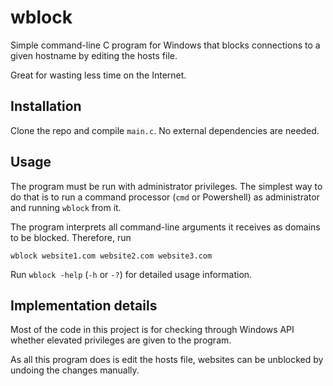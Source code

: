 # wblock
 Simple command-line C program for Windows that blocks connections to a given hostname by editing the hosts file. 
 
 Great for wasting less time on the Internet.

## Installation
Clone the repo and compile `main.c`. No external dependencies are needed.

## Usage
The program must be run with administrator privileges. The simplest way to do that is to run a command processor (`cmd` or Powershell) as administrator and running `wblock` from it.

The program interprets all command-line arguments it receives as domains to be blocked. Therefore, run

`wblock website1.com website2.com website3.com`

Run `wblock -help` (`-h` or `-?`) for detailed usage information.

## Implementation details
Most of the code in this project is for checking through Windows API whether elevated privileges are given to the program.

As all this program does is edit the hosts file, websites can be unblocked by undoing the changes manually.

